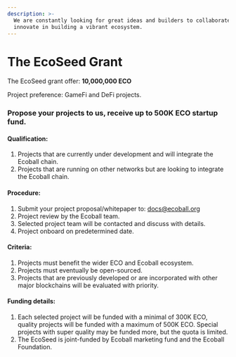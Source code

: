 ```yaml
---
description: >-
  We are constantly looking for great ideas and builders to collaborate and
  innovate in building a vibrant ecosystem.
---
```


# The EcoSeed Grant

The EcoSeed grant offer: **10,000,000 ECO**

Project preference: GameFi and DeFi projects.



### Propose your projects to us, receive up to 500K ECO startup fund.

&#x20;

#### Qualification:

1. Projects that are currently under development and will integrate the Ecoball chain.
2. Projects that are running on other networks but are looking to integrate the Ecoball chain.

&#x20;

#### Procedure:

1. Submit your project proposal/whitepaper to: [docs@ecoball.org](mailto:docs@ecoball.org)
2. Project review by the Ecoball team.
3. Selected project team will be contacted and discuss with details.
4. Project onboard on predetermined date.

&#x20;

#### Criteria:

1. Projects must benefit the wider ECO and Ecoball ecosystem.
2. Projects must eventually be open-sourced.
3. Projects that are previously developed or are incorporated with other major blockchains will be evaluated with priority.

&#x20;

#### Funding details:

1. Each selected project will be funded with a minimal of 300K ECO, quality projects will be funded with a maximum of 500K ECO. Special projects with super quality may be funded more, but the quota is limited.
2. The EcoSeed is joint-funded by Ecoball marketing fund and the Ecoball Foundation.
